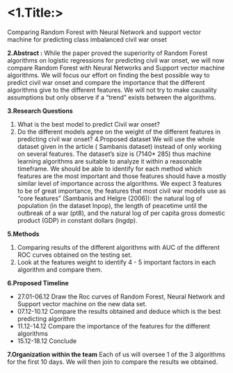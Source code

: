 # <1.Title:> 
Comparing Random Forest with Neural Network and support vector machine for predicting class imbalanced civil war onset
 
**2.Abstract :**
While the paper proved the superiority of Random Forest algorithms on logistic regressions for predicting civil war onset, we will now compare Random Forest with Neural Networks and Support vector machine algorithms. We will focus our effort on finding the best possible way to predict civil war onset and compare the importance that the different algorithms give to the different features. We will not try to make causality assumptions but only observe if a “trend” exists between the algorithms.
 
**3.Research Questions**
1.  What is the best model to predict Civil war onset?
2.  Do the different models agree on the weight of the different features in predicting civil war onset?
4.Proposed dataset
We will use the whole dataset given in the article ( Sambanis dataset) instead of only working on several features. 
The dataset’s size is (7140* 285)  thus machine learning algorithms are suitable to analyze it within a reasonable timeframe. 
We should be able to identify for each method which features are the most important and those features should have a mostly similar level of importance across the algorithms. We expect 3 features to be of great importance, the features that most civil war models use as “core features” (Sambanis and Helgre (2006)): the natural log of population (in the dataset lnpop), the length of peacetime until the outbreak of a war (pt8), and the natural log of per capita gross domestic product (GDP) in constant dollars (lngdp).

**5.Methods**
1.   Comparing results of the different algorithms with AUC of the different ROC curves obtained on the testing set.
2.   Look at the features weight to identify 4 - 5 important factors in each algorithm and compare them.

**6.Proposed Timeline**
- 27.01-06.12
Draw the Roc curves of Random Forest, Neural Network and Support vector machine on the new data set.
- 07.12-10.12
Compare the results obtained and deduce which is the best predicting algorithm
- 11.12-14.12
Compare the importance of the features for the different algorithms
- 15.12-18.12
Conclude

**7.Organization within the team**
 Each of us will oversee 1 of the 3 algorithms for the first 10 days.
We will then join to compare the results we obtained.


